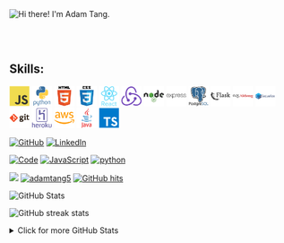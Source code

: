 <div align="left">
  <img src="./animated-text.gif" alt="Hi there! I'm Adam Tang." title="Hi there! I'm Adam Tang."/>
</div>
<br />
<br />

<p align="left" style="display: flex; flex-direction: column; justify-content: center; align-items: center;">
  <h2>Skills: </h2>
  <p>
    <img src="https://raw.githubusercontent.com/devicons/devicon/v2.15.1/icons/javascript/javascript-original.svg" width="36" height="36" alt="Javascript" />
    <img src="https://raw.githubusercontent.com/devicons/devicon/v2.15.1/icons/python/python-original-wordmark.svg" width="36" height="36" alt="Python" />
    <img src="https://raw.githubusercontent.com/devicons/devicon/v2.15.1/icons/html5/html5-original-wordmark.svg" width="36" height="36" alt="HTML5" />
    <img src="https://raw.githubusercontent.com/devicons/devicon/v2.15.1/icons/css3/css3-original-wordmark.svg" width="36" height="36" alt="CSS3" />
    <img src="https://raw.githubusercontent.com/devicons/devicon/v2.15.1/icons/react/react-original-wordmark.svg" width="36" height="36" alt="React" />
    <img src="https://raw.githubusercontent.com/devicons/devicon/v2.15.1/icons/redux/redux-original.svg" width="36" height="36" alt="Redux" />
    <img src="https://raw.githubusercontent.com/devicons/devicon/v2.15.1/icons/nodejs/nodejs-original-wordmark.svg" width="36" height="36" alt="NodeJS" />
    <img src="https://raw.githubusercontent.com/devicons/devicon/v2.15.1/icons/express/express-original-wordmark.svg" width="36" height="36" alt="Express" />
    <img src="https://raw.githubusercontent.com/devicons/devicon/v2.15.1/icons/postgresql/postgresql-original-wordmark.svg" width="36" height="36" alt="PostgreSQL" />
    <img src="https://raw.githubusercontent.com/devicons/devicon/v2.15.1/icons/flask/flask-original-wordmark.svg" width="36" height="36" alt="Flask" />
    <img src="https://raw.githubusercontent.com/devicons/devicon/v2.15.1/icons/sqlalchemy/sqlalchemy-original-wordmark.svg" width="36" height="36" alt="SQLAlchemy" />
    <img src="https://raw.githubusercontent.com/devicons/devicon/v2.15.1/icons/sequelize/sequelize-original-wordmark.svg" width="36" height="36" alt="Sequelize" />
    <img src="https://raw.githubusercontent.com/devicons/devicon/v2.15.1/icons/git/git-original-wordmark.svg" width="36" height="36" alt="Git" />
    <img src="https://raw.githubusercontent.com/devicons/devicon/v2.15.1/icons/heroku/heroku-original-wordmark.svg" width="36" height="36" alt="Heroku" />
    <img src="https://raw.githubusercontent.com/devicons/devicon/v2.15.1/icons/amazonwebservices/amazonwebservices-plain-wordmark.svg" width="36" height="36" alt="AWS" />
    <img src="https://raw.githubusercontent.com/devicons/devicon/v2.15.1/icons/java/java-original-wordmark.svg" width="36" height="36" alt="Java" />
    <img src="https://raw.githubusercontent.com/devicons/devicon/v2.15.1/icons/typescript/typescript-original.svg" width="36" height="36" alt="TypeScript" />
  </p>
</p>

<p align="left">
  <a href="https://github.com/adamtang5" target="_blank"><img alt="GitHub" src="https://img.shields.io/badge/-@adamtang5-181717?style=flat-square&logo=GitHub&logoColor=white"></a>
  <a href="https://www.linkedin.com/in/adamtangx" target="_blank"><img alt="LinkedIn" src="https://img.shields.io/badge/-LinkedIn-0077B5?style=flat-square&logo=Linkedin&logoColor=white"></a>
</p>

<p align="left">
  <a href="https://github.com/adamtang5?tab=repositories" target="_blank"><img alt="Code" src="https://img.shields.io/badge/-code-000000?style=flat-square&logo=Plex&logoColor=white"></a>
  <a href="https://github.com/adamtang5?tab=repositories&language=javascript" target="_blank"><img alt="JavaScript" src="https://img.shields.io/badge/-JavaScript-000000?style=flat-square&logo=JavaScript&logoColor=F5DA60"></a>
  <a href="https://github.com/adamtang5?tab=repositories&language=python" target="_blank"><img alt="python" src="https://img.shields.io/badge/-python-3776AB?style=flat-square&logo=Python&logoColor=white"></a>
  <!-- <a href="https://github.com/adamtang5?tab=repositories&language=java" target="_blank"><img alt="Java" src="https://img.shields.io/badge/Java-ED8B00?style=flat-square&logo=openjdk&logoColor=white"></a> -->
</p>

<p align="left">
  <a href="https://github.com/adamtang5?tab=followers" target="_blank"><img src="https://img.shields.io/github/followers/adamtang5?logo=github&style=flat-square&color=0891b2&labelColor=1c1917" /></a>
  <!-- <a href="https://gpvc.arturio.dev/adamtang5" target="_blank"><img alt="Profile views" src="https://gpvc.arturio.dev/adamtang5?label=Profile%20views&style=flat-square&color=red"></a> -->
  <a href="https://github.com/adamtang5" target="_blank"><img alt="adamtang5" src="https://badges.pufler.dev/visits/adamtang5/adamtang5?logo=GitHub&label=visits&color=success&logoColor=white&style=flat-square"/></a>
  <a href="https://github.com/adamtang5/adamtang5" target="_blank"><img alt="GitHub hits" src="https://img.shields.io/github/last-commit/adamtang5/adamtang5?label=profile%20updated&style=flat-square"></a>
</p>

<p align="left">
  <img alt = "GitHub Stats" src="https://github-readme-stats.vercel.app/api?username=adamtang5&show_icons=true&hide=issues&icon_color=000000&hide_border=true&title_color=5391FE&text_color=555">
  <br />
</p>

<div align="left">

![GitHub streak stats](https://github-readme-streak-stats.herokuapp.com/?user=adamtang5)
</div>

<details>
<summary>Click for more GitHub Stats</summary>
<div align="left">
<img alt = "Top Language" src="https://github-readme-stats.vercel.app/api/top-langs/?username=adamtang5&hide=html,&hide_border=true&title_color=5391FE&text_color=555">
</div>

<div align="left">

[![trophy](https://github-profile-trophy.vercel.app/?username=adamtang5)](https://github.com/ryo-ma/github-profile-trophy)
</div>


<!-- <div align="left">

![GitHub metrics](https://metrics.lecoq.io/adamtang5)
</div> -->

<!-- <div align="left">

![GitHub Activity Graph](https://activity-graph.herokuapp.com/graph?username=adamtang5)
</div> -->


</details>
